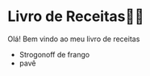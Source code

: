 # Livro de Receitas:woman_cook:

Olá! Bem vindo ao meu livro de receitas

- Strogonoff de frango
- pavê